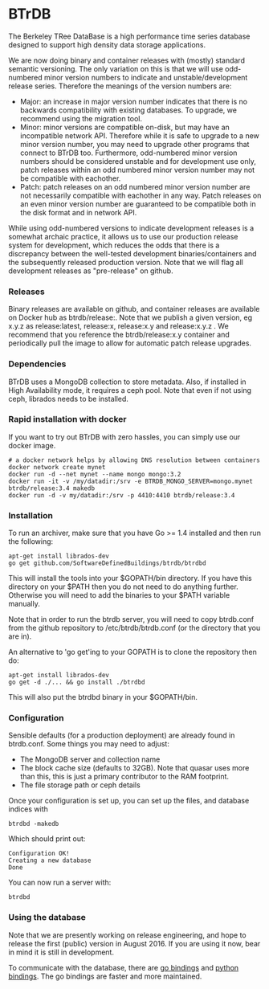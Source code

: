 BTrDB
=====

The Berkeley TRee DataBase is a high performance time series
database designed to support high density data storage applications.

We are now doing binary and container releases with (mostly) standard semantic versioning.
The only variation on this is that we will use odd-numbered minor version numbers to indicate
and unstable/development release series. Therefore the meanings of the version numbers are:
 - Major: an increase in major version number indicates that there is no backwards
   compatibility with existing databases. To upgrade, we recommend using the migration
   tool.
 - Minor: minor versions are compatible on-disk, but may have an incompatible network API. Therefore
   while it is safe to upgrade to a new minor version number, you may need to upgrade other
   programs that connect to BTrDB too. Furthermore, odd-numbered minor version numbers should
   be considered unstable and for development use only, patch releases within an odd numbered
   minor version number may not be compatible with eachother.
 - Patch: patch releases on an odd numbered minor version number are not necessarily compatible
   with eachother in any way. Patch releases on an even minor version number are guaranteed to
   be compatible both in the disk format and in network API.

While using odd-numbered versions to indicate development releases is a somewhat archaic practice, it allows us to use our production release system for development, which reduces the odds that there is a discrepancy between the well-tested development binaries/containers and the subsequently released production version. Note that we will flag all development releases as "pre-release" on github.

### Releases

Binary releases are available on github, and container releases are available on Docker hub as btrdb/release:<version>. Note that we publish a given version, eg x.y.z as release:latest, release:x, release:x.y and release:x.y.z . We recommend that you reference the btrdb/release:x.y container and periodically pull the image to allow for automatic patch release upgrades.

### Dependencies

BTrDB uses a MongoDB collection to store metadata. Also, if installed in High Availability
mode, it requires a ceph pool. Note that even if not using ceph, librados needs to be
installed.

### Rapid installation with docker

If you want to try out BTrDB with zero hassles, you can simply use our docker image.

```
# a docker network helps by allowing DNS resolution between containers
docker network create mynet
docker run -d --net mynet --name mongo mongo:3.2
docker run -it -v /my/datadir:/srv -e BTRDB_MONGO_SERVER=mongo.mynet btrdb/release:3.4 makedb
docker run -d -v my/datadir:/srv -p 4410:4410 btrdb/release:3.4
```

### Installation

To run an archiver, make sure that you have Go >= 1.4 installed and then
run the following:

```
apt-get install librados-dev
go get github.com/SoftwareDefinedBuildings/btrdb/btrdbd
```

This will install the tools into your
$GOPATH/bin directory. If you have this directory on your $PATH then you do
not need to do anything further. Otherwise you will need to add the binaries
to your $PATH variable manually.

Note that in order to run the btrdb server, you will need to copy btrdb.conf
from the github repository to /etc/btrdb/btrdb.conf (or the directory that
you are in).

An alternative to 'go get'ing to your GOPATH is to clone the repository then do:

```
apt-get install librados-dev
go get -d ./... && go install ./btrdbd
```

This will also put the btrdbd binary in your $GOPATH/bin.

### Configuration

Sensible defaults (for a production deployment) are already found in btrdb.conf. Some things you may need
to adjust:
 - The MongoDB server and collection name
 - The block cache size (defaults to 32GB). Note that quasar uses more than this, this is just
   a primary contributor to the RAM footprint.
 - The file storage path or ceph details

Once your configuration is set up, you can set up the files, and database indices with

```
btrdbd -makedb
```

Which should print out:
```
Configuration OK!
Creating a new database
Done
```

You can now run a server with:
```
btrdbd
```

### Using the database

Note that we are presently working on release engineering, and hope to release the first (public) version in August 2016. If you are using it now, bear in mind it is still in development.

To communicate with the database, there are [go bindings](https://github.com/SoftwareDefinedBuildings/btrdb-go) and [python bindings](https://github.com/SoftwareDefinedBuildings/btrdb-python). The go bindings are faster and more maintained.
